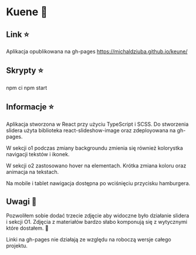 # Kuene :dizzy:

## Link :star:
Aplikacja opublikowana na gh-pages
https://michaldziuba.github.io/keune/

## Skrypty :star:

npm ci
npm start

## Informacje :star:

Aplikacja stworzona w React przy użyciu TypeScript i SCSS.
Do stworzenia slidera użyta biblioteka react-slideshow-image oraz zdeployowana na gh-pages.

W sekcji o1 podczas zmiany backgroundu zmienia się również kolorystka navigacji tekstów i ikonek.

W sekcji o2 zastosowano hover na elementach.
Krótka zmiana koloru oraz animacja na tekstach.

Na mobile i tablet nawigacja dostępna po wciśnięciu przycisku hamburgera.

## Uwagi :construction:

Pozwoliłem sobie dodać trzecie zdjęcie aby widoczne było działanie slidera i sekcji O1. Zdjęcia z materiałów bardzo słabo komponują się z wytycznymi które dostałem. :see_no_evil:

Linki na gh-pages nie działają ze względu na roboczą wersje całego projektu.
